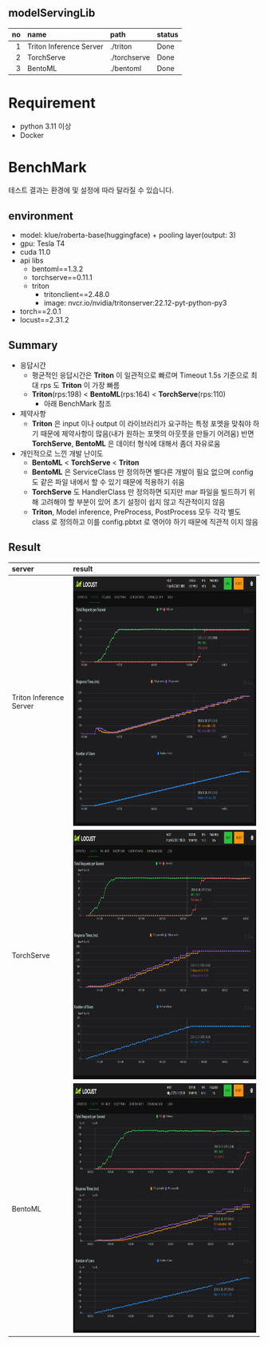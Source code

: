 modelServingLib
----
| no | name                    | path         | status |
|---:|:------------------------|:-------------|:-------|
|  1 | Triton Inference Server | ./triton     | Done   |
|  2 | TorchServe              | ./torchserve | Done   |
|  3 | BentoML                 | ./bentoml    | Done   |

# Requirement
* python 3.11 이상
* Docker

# BenchMark
테스트 결과는 환경에 및 설정에 따라 달라질 수 있습니다.
## environment
* model: klue/roberta-base(huggingface) + pooling layer(output: 3)
* gpu: Tesla T4
* cuda 11.0
* api libs
  * bentoml==1.3.2
  * torchserve==0.11.1
  * triton
    * tritonclient==2.48.0
    * image: nvcr.io/nvidia/tritonserver:22.12-pyt-python-py3
* torch==2.0.1
* locust==2.31.2

## Summary
* 응답시간
  * 평균적인 응답시간은 __Triton__ 이 일관적으로 빠르며 Timeout 1.5s 기준으로 최대 rps 도 __Triton__ 이 가장 빠름
  * __Triton__(rps:198) < __BentoML__(rps:164) < __TorchServe__(rps:110)
    * 아래 BenchMark 참조
* 제약사항
  * __Triton__ 은 input 이나 output 이 라이브러리가 요구하는 특정 포멧을 맞춰야 하기 때문에 제약사항이 많음(내가 원하는 포멧의 아웃풋을 만들기 어려움) 
    반면 __TorchServe__, __BentoML__ 은 데이터 형식에 대해서 좀더 자유로움
* 개인적으로 느낀 개발 난이도
  * __BentoML__ < __TorchServe__ < __Triton__
  * __BentoML__ 은 ServiceClass 만 정의하면 별다른 개발이 필요 없으며 config 도 같은 파일 내에서 할 수 있기 때문에 적용하기 쉬움
  * __TorchServe__ 도 HandlerClass 만 정의하면 되지만 mar 파일을 빌드하기 위해 고려해야 할 부분이 있어 초기 설정이 쉽지 않고 직관적이지 않음
  * __Triton__, Model inference, PreProcess, PostProcess 모두 각각 별도 class 로 정의하고 이를 config.pbtxt 로 엮어야 하기 때문에 직관적 이지 않음

## Result
| server                  | result                                                                                                           |
|:------------------------|:-----------------------------------------------------------------------------------------------------------------|
| Triton Inference Server | <img src="benchmark/images/Triton-500-2-roberta.png" width="800px" height="500px" title="DynamicBatchTest"/>     |
| TorchServe              | <img src="benchmark/images/TorchServe-200-2-roberta.png" width="800px" height="500px" title="DynamicBatchTest"/> |
| BentoML                 | <img src="benchmark/images/BentoML-300-2-roberta.png" width="800px" height="500px" title="DynamicBatchTest"/>    |
